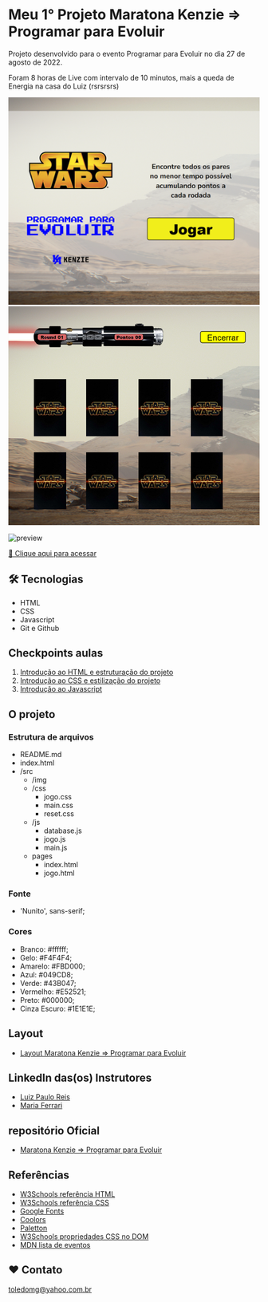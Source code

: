 # Meu 1° Projeto Maratona Kenzie => Programar para Evoluir

Projeto desenvolvido para o evento Programar para Evoluir no dia 27 de agosto de 2022.

Foram 8 horas de Live com intervalo de 10 minutos, mais a queda de Energia na casa do Luiz (rsrsrsrs)

![preview](./.github/preview.png)
![preview](./.github/preview_jogo.png)

![preview](./.github/preview2.png)

[🔗 Clique aqui para acessar](https://toledomg.github.io/Projeto-Maratona-Programar-ParaEvoluir/)

## 🛠️ Tecnologias

- HTML
- CSS
- Javascript
- Git e Github

## Checkpoints aulas

1. [Introdução ao HTML e estruturação do projeto](https://kenzieacademybr.notion.site/Checkpoint-HTML-603966060b18408b9a94e08029552dbc)
2. [Introdução ao CSS e estilização do projeto](https://kenzieacademybr.notion.site/Checkpoint-CSS-25ff90c91bbf469f992d4eb78676b22e)
3. [Introdução ao Javascript](https://kenzieacademybr.notion.site/Checkpoint-JS-1daf0ac2fccf43fb9da86579ec013ecf)

## O projeto

### Estrutura de arquivos

- README.md
- index.html
- /src
  - /img
  - /css
    - jogo.css
    - main.css
    - reset.css
  - /js
    - database.js
    - jogo.js
    - main.js
  - pages
    - index.html
    - jogo.html

### Fonte

- 'Nunito', sans-serif;

### Cores

- Branco: #ffffff;
- Gelo: #F4F4F4;
- Amarelo: #FBD000;
- Azul: #049CD8;
- Verde: #43B047;
- Vermelho: #E52521;
- Preto: #000000;
- Cinza Escuro: #1E1E1E;

## Layout

- [Layout Maratona Kenzie => Programar para Evoluir](https://www.figma.com/file/8Amj3A1JAde5kzDlms5cr0/Maratona-Programa-para-Evoluir?node-id=0%3A1)

## LinkedIn das(os) Instrutores

- [Luiz Paulo Reis](https://www.linkedin.com/in/luiz-paulo-reis-cardoso/)
- [Maria Ferrari](https://www.linkedin.com/in/maria-aparecida-guedes-ferrari/)

## repositório Oficial

- [Maratona Kenzie => Programar para Evoluir](https://github.com/Kenzie-Academy-Brasil-Developers/maratona-programarParaEvoluir)

## Referências

- [W3Schools referência HTML](https://www.w3schools.com/tags/default.asp)
- [W3Schools referência CSS](https://www.w3schools.com/cssref/default.asp)
- [Google Fonts](https://fonts.google.com/)
- [Coolors](https://coolors.co/palettes/trending)
- [Paletton](https://paletton.com/)
- [W3Schools propriedades CSS no DOM](https://www.w3schools.com/jsref/dom_obj_style.asp)
- [MDN lista de eventos](https://developer.mozilla.org/en-US/docs/Web/Events)

## ❤️ Contato

toledomg@yahoo.com.br
